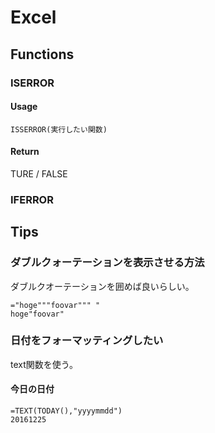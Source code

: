 # Excel

## Functions

### ISERROR
#### Usage
```excel
ISSERROR(実行したい関数)
```
#### Return
TURE / FALSE

### IFERROR

## Tips
### ダブルクォーテーションを表示させる方法
ダブルクオーテーションを囲めば良いらしい。
```excel
="hoge"""foovar""" "
hoge"foovar"
```
### 日付をフォーマッティングしたい
text関数を使う。
#### 今日の日付
```excel
=TEXT(TODAY(),"yyyymmdd")
20161225
```

